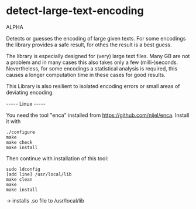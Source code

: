 # detect-large-text-encoding
ALPHA

Detects or guesses the encoding of large given texts. For some encodings the library provides a safe result, for othes the result is a best guess.

The library is especially designed for (very) large text files. Many GB are not a problem and in many cases this also takes only a few (milli-)seconds. Nevertheless, for some encodings a statistical analysis is required, this causes a longer computation time in these cases for good results.

This Library is also resilient to isolated encoding errors or small areas of deviating encoding. 




----- Linux  -----

You need the tool "enca" installed from https://github.com/nijel/enca. Install it with

    ./configure
    make 
    make check
    make install

Then continue with installation of this tool:

    sudo ldconfig
    [add line] /usr/local/lib
    make clean
    make 
    make install

-> installs .so file to /usr/local/lib
